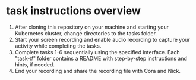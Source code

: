 # task instructions overview

1. After cloning this repository on your machine and starting your Kubernetes cluster, change directories to the tasks folder.
2. Start your screen recording and enable audio recording to capture your activity while completing the tasks.
3. Complete tasks 1-6 sequentially using the specified interface. Each "task-#" folder contains a README with step-by-step instructions and hints, if needed.
4. End your recording and share the recording file with Cora and Nick.

